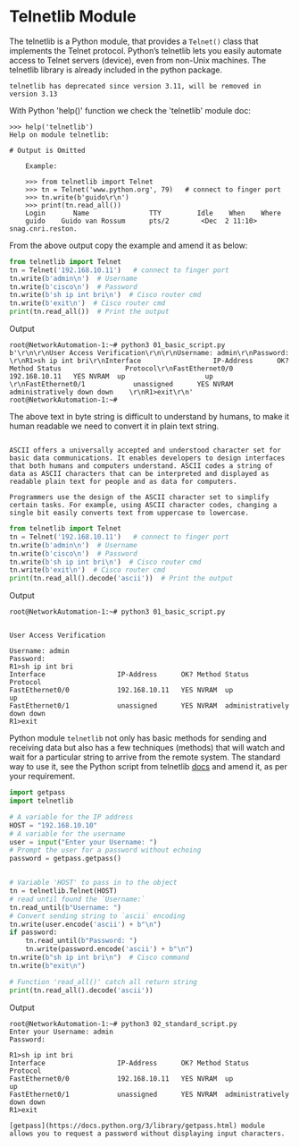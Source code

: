 # Telnetlib Module

The telnetlib is a Python module, that provides a `Telnet()` class that implements the Telnet protocol. Python’s telnetlib lets you easily automate access to Telnet servers (device), even from non-Unix machines. The telnetlib library is already included in the python package.

```{Note}
telnetlib has deprecated since version 3.11, will be removed in version 3.13
```

With Python 'help()' function we check the 'telnetlib' module doc:

```console
>>> help('telnetlib')
Help on module telnetlib:

# Output is Omitted

    Example:

    >>> from telnetlib import Telnet
    >>> tn = Telnet('www.python.org', 79)   # connect to finger port
    >>> tn.write(b'guido\r\n')
    >>> print(tn.read_all())
    Login       Name               TTY         Idle    When    Where
    guido    Guido van Rossum      pts/2        <Dec  2 11:10> snag.cnri.reston.
```

From the above output copy the example and amend it as below:

```py
from telnetlib import Telnet
tn = Telnet('192.168.10.11')   # connect to finger port
tn.write(b'admin\n')  # Username
tn.write(b'cisco\n')  # Password
tn.write(b'sh ip int bri\n')  # Cisco router cmd
tn.write(b'exit\n')  # Cisco router cmd
print(tn.read_all())  # Print the output
```

Output

```console
root@NetworkAutomation-1:~# python3 01_basic_script.py
b'\r\n\r\nUser Access Verification\r\n\r\nUsername: admin\r\nPassword: \r\nR1>sh ip int bri\r\nInterface                  IP-Address      OK? Method Status                Protocol\r\nFastEthernet0/0            192.168.10.11   YES NVRAM  up                    up      \r\nFastEthernet0/1            unassigned      YES NVRAM  administratively down down    \r\nR1>exit\r\n'
root@NetworkAutomation-1:~#
```

The above text in byte string is difficult to understand by humans, to make it human readable we need to convert it in plain text string.

```{margin} **How does ASCII work?**

ASCII offers a universally accepted and understood character set for basic data communications. It enables developers to design interfaces that both humans and computers understand. ASCII codes a string of data as ASCII characters that can be interpreted and displayed as readable plain text for people and as data for computers.

Programmers use the design of the ASCII character set to simplify certain tasks. For example, using ASCII character codes, changing a single bit easily converts text from uppercase to lowercase.
```

```py
from telnetlib import Telnet
tn = Telnet('192.168.10.11')   # connect to finger port
tn.write(b'admin\n')  # Username
tn.write(b'cisco\n')  # Password
tn.write(b'sh ip int bri\n')  # Cisco router cmd
tn.write(b'exit\n')  # Cisco router cmd
print(tn.read_all().decode('ascii'))  # Print the output
```

Output

```console
root@NetworkAutomation-1:~# python3 01_basic_script.py


User Access Verification

Username: admin
Password:
R1>sh ip int bri
Interface                  IP-Address      OK? Method Status                Protocol
FastEthernet0/0            192.168.10.11   YES NVRAM  up                    up
FastEthernet0/1            unassigned      YES NVRAM  administratively down down
R1>exit
```

Python module `telnetlib` not only has basic methods for sending and receiving data but also has a few techniques (methods) that will watch and wait for a particular string to arrive from the remote system. The standard way to use it, see the Python script from telnetlib [docs](https://docs.python.org/3/library/telnetlib.html#telnet-example) and amend it, as per your requirement.

```py
import getpass
import telnetlib

# A variable for the IP address
HOST = "192.168.10.10" 
# A variable for the username
user = input("Enter your Username: ")
# Prompt the user for a password without echoing 
password = getpass.getpass()


# Variable 'HOST' to pass in to the object
tn = telnetlib.Telnet(HOST)
# read until found the `Username:`
tn.read_until(b"Username: ")
# Convert sending string to `ascii` encoding
tn.write(user.encode('ascii') + b"\n")
if password:
    tn.read_until(b"Password: ")
    tn.write(password.encode('ascii') + b"\n")
tn.write(b"sh ip int bri\n")  # Cisco command
tn.write(b"exit\n")

# Function 'read_all()' catch all return string
print(tn.read_all().decode('ascii'))
```

Output

```console
root@NetworkAutomation-1:~# python3 02_standard_script.py
Enter your Username: admin
Password:

R1>sh ip int bri
Interface                  IP-Address      OK? Method Status                Protocol
FastEthernet0/0            192.168.10.11   YES NVRAM  up                    up
FastEthernet0/1            unassigned      YES NVRAM  administratively down down
R1>exit
```

```{epigraph}
[getpass](https://docs.python.org/3/library/getpass.html) module allows you to request a password without displaying input characters.
```
